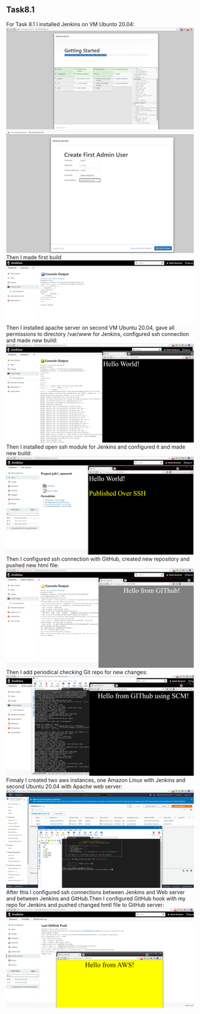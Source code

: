 ## Task8.1 <br>
For Task 8.1 I installed Jenkins on VM Ubunto 20.04: <br>
![Screen1](images/1.png) <br>
![Screen2](images/2.png) <br>
Then I made first build <br>
![Screen3](images/3.png) <br>
Then I installed apache server on second VM Ubuntu 20.04, gave all permissions to directory /var/www for Jenkins, configured ssh connection and made new build:
![Screen4](images/4.png) <br>
Then I installed open ssh module for Jenkins and configured it and made new build: <br>
![Screen5](images/5.png) <br>
Then I configured ssh connection with GitHub, created new repository and pushed new html file: <br>
![Screen6](images/6.png) <br>
Then I add periodical checking Git repo for new changes: <br>
![Screen7](images/7.png) <br>
Finnaly I created two aws instances, one Amazon Linux with Jenkins and second Ubuntu 20.04 with Apache web server: <br>
![Screen8](images/8.png) <br>
After this I configured ssh connections between Jenkins and Web server and between Jenkins and GitHub.Then I configured GitHub hook with my repo for Jenkins and pushed changed hmtl file to GitHub server: <br>
![Screen9](images/9.png) <br>